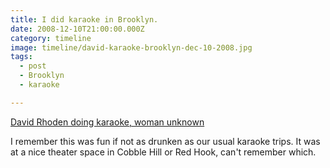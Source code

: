 ```yaml
---
title: I did karaoke in Brooklyn.
date: 2008-12-10T21:00:00.000Z
category: timeline
image: timeline/david-karaoke-brooklyn-dec-10-2008.jpg
tags:
  - post 
  - Brooklyn
  - karaoke

---
```


[David Rhoden doing karaoke, woman unknown](/static/img/timeline/david-karaoke-brooklyn-dec-10-2008.jpg "David Rhoden doing karaoke, woman unknown")

I remember this was fun if not as drunken as our usual karaoke trips. It was at a nice theater space in Cobble Hill or Red Hook, can't remember which.